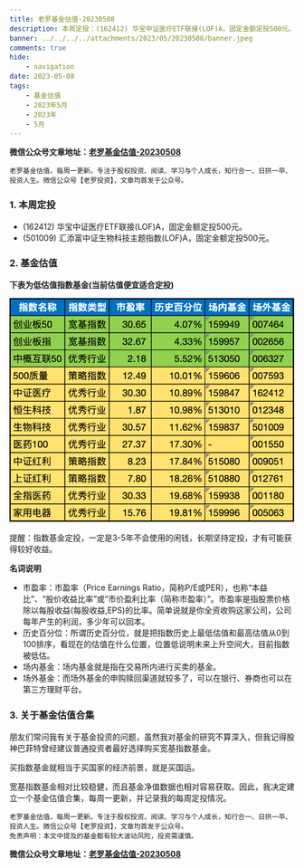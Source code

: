 ```yaml
---
title: 老罗基金估值-20230508
description: 本周定投：(162412) 华宝中证医疗ETF联接(LOF)A，固定金额定投500元。(501009) 汇添富中证生物科技主题指数(LOF)A，固定金额定投500元。
banner: ../../../../attachments/2023/05/20230508/banner.jpeg
comments: true
hide:
    - navigation
date: 2023-05-08
tags:
    - 基金估值
    - 2023年5月
    - 2023年
    - 5月
---
```


__微信公众号文章地址：[老罗基金估值-20230508](https://mp.weixin.qq.com/s/NneWWV5zOK935tMvn0AWKA)__

```
老罗基金估值，每周一更新。专注于股权投资、阅读、学习与个人成长，知行合一、日拱一卒、投资人生。微信公众号【老罗投资】，文章均首发于公众号。
```

### 1. 本周定投

+ (162412) 华宝中证医疗ETF联接(LOF)A，固定金额定投500元。
+ (501009) 汇添富中证生物科技主题指数(LOF)A，固定金额定投500元。

### 2. 基金估值

**下表为低估值指数基金(当前估值便宜适合定投)**

![低估值指数基金(当前估值便宜适合定投)](../../../attachments/2023/05/20230508/1.png)

<p class="smile_curve_notice">
    提醒：指数基金定投，一定是3-5年不会使用的闲钱，长期坚持定投，才有可能获得较好收益。
</p>

**名词说明**

+ 市盈率：市盈率（Price Earnings Ratio，简称P/E或PER），也称“本益比”、“股价收益比率”或“市价盈利比率（简称市盈率）”。市盈率是指股票价格除以每股收益(每股收益,EPS)的比率。简单说就是你全资收购这家公司，公司每年产生的利润，多少年可以回本。
+ 历史百分位：所谓历史百分位，就是把指数历史上最低估值和最高估值从0到100排序，看现在的估值在什么位置，位置低说明未来上升空间大，目前指数被低估。
+ 场内基金：场内基金就是指在交易所内进行买卖的基金。
+ 场外基金：而场外基金的申购赎回渠道就较多了，可以在银行、券商也可以在第三方理财平台。

### 3. 关于基金估值合集

朋友们常问我有关于基金投资的问题，虽然我对基金的研究不算深入，但我记得股神巴菲特曾经建议普通投资者最好选择购买宽基指数基金。

买指数基金就相当于买国家的经济前景，就是买国运。

宽基指数基金相对比较稳健，而且基金净值数据也相对容易获取。因此，我决定建立一个基金估值合集，每周一更新，并记录我的每周定投情况。

```
老罗基金估值，每周一更新。专注于股权投资、阅读、学习与个人成长，知行合一、日拱一卒、投资人生。微信公众号【老罗投资】，文章均首发于公众号。
免责声明：本文中提及的基金都有较大波动风险，投资需谨慎。
```

__微信公众号文章地址：[老罗基金估值-20230508](https://mp.weixin.qq.com/s/NneWWV5zOK935tMvn0AWKA)__